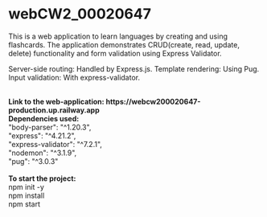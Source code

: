 # webCW2_00020647

This is a web application to learn languages by creating and using flashcards. The application demonstrates CRUD(create, read, update, delete) functionality and form validation using Express Validator.

Server-side routing: Handled by Express.js.
Template rendering: Using Pug.
Input validation: With express-validator.

<br> 
<b>Link to the web-application: https://webcw200020647-production.up.railway.app</b>
<br>
<b>Dependencies used:</b>
<br>
"body-parser": "^1.20.3",
<br>
"express": "^4.21.2",
<br>
"express-validator": "^7.2.1",
<br>
"nodemon": "^3.1.9",
<br>
"pug": "^3.0.3"

<br>
<br>
<b>To start the project:</b>
<br>
npm init -y
<br>
npm install
<br>
npm start

